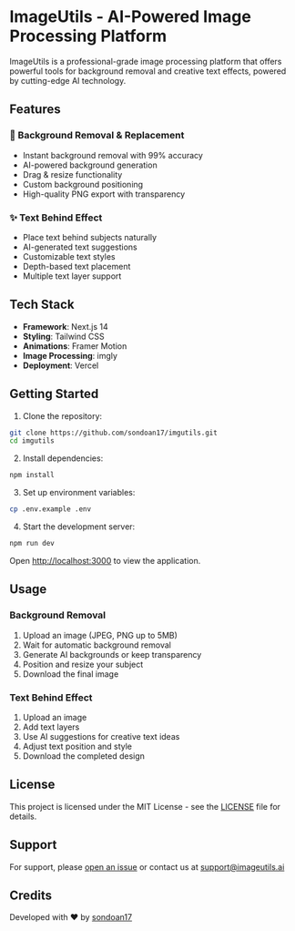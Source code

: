 # ImageUtils - AI-Powered Image Processing Platform

ImageUtils is a professional-grade image processing platform that offers powerful tools for background removal and creative text effects, powered by cutting-edge AI technology.

## Features

### 🎨 Background Removal & Replacement

- Instant background removal with 99% accuracy
- AI-powered background generation
- Drag & resize functionality
- Custom background positioning
- High-quality PNG export with transparency

### ✨ Text Behind Effect

- Place text behind subjects naturally
- AI-generated text suggestions
- Customizable text styles
- Depth-based text placement
- Multiple text layer support

## Tech Stack

- **Framework**: Next.js 14
- **Styling**: Tailwind CSS
- **Animations**: Framer Motion
- **Image Processing**: imgly
- **Deployment**: Vercel

## Getting Started

1. Clone the repository:

```bash
git clone https://github.com/sondoan17/imgutils.git
cd imgutils
```

2. Install dependencies:

```bash
npm install
```

3. Set up environment variables:

```bash
cp .env.example .env
```

4. Start the development server:

```bash
npm run dev
```

Open [http://localhost:3000](http://localhost:3000) to view the application.

## Usage

### Background Removal

1. Upload an image (JPEG, PNG up to 5MB)
2. Wait for automatic background removal
3. Generate AI backgrounds or keep transparency
4. Position and resize your subject
5. Download the final image

### Text Behind Effect

1. Upload an image
2. Add text layers
3. Use AI suggestions for creative text ideas
4. Adjust text position and style
5. Download the completed design

## License

This project is licensed under the MIT License - see the [LICENSE](LICENSE) file for details.

## Support

For support, please [open an issue](https://github.com/sondoan17/imgutils/issues) or contact us at support@imageutils.ai

## Credits

Developed with ❤️ by [sondoan17](https://github.com/sondoan17)
